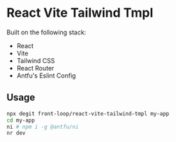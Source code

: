 # React Vite Tailwind Tmpl

Built on the following stack:

- React
- Vite
- Tailwind CSS
- React Router
- Antfu's Eslint Config

## Usage

```sh
npx degit front-loop/react-vite-tailwind-tmpl my-app 
cd my-app
ni # npm i -g @antfu/ni
nr dev
```
